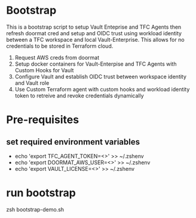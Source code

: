 # Bootstrap 

This is a bootstrap script to setup Vault Enteprise and TFC Agents then refresh doormat cred and setup and OIDC trust using workload identity between a TFC workspace and local Vault-Enterprise. This allows for no credentials to be stored in Terraform cloud.

1. Request AWS creds from doormat
2. Setup docker containers for Vault-Enterpise and TFC Agents with Custom Hooks for Vault
3. Configure Vault and establish OIDC trust between workspace identity and Vault role
4. Use Custom Terraform agent with custom hooks and workload identity token to retreive and revoke credentials dynamically

# Pre-requisites

## set required environment variables

* echo 'export TFC_AGENT_TOKEN=<>' >> ~/.zshenv
* echo 'export DOORMAT_AWS_USER=<>' >> ~/.zshenv
* echo 'export VAULT_LICENSE=<>' >> ~/.zshenv

# run bootstrap

zsh bootstrap-demo.sh